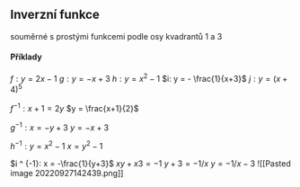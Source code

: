 ## Inverzní funkce
souměrné s prostými funkcemi podle osy kvadrantů 1 a 3

#### Příklady
$f: y = 2x-1$
$g: y = -x +3$ 
$h: y = x^2 - 1$
$i: y = - \frac{1}{x+3}$
$j: y = (x+4)^5$

$f^{-1}: x + 1 = 2y$
$y = \frac{x+1}{2}$


$g^{-1}:  x = -y + 3$ 
$y = -x + 3$




$h^{-1} : y = x^2 - 1$
$x = y ^2 - 1$


$i ^ {-1}: x = -\frac{1}{y+3}$
$xy + x3 = -1$
$y + 3 = -1/x$
$y = -1/x - 3$
![[Pasted image 20220927142439.png]]

